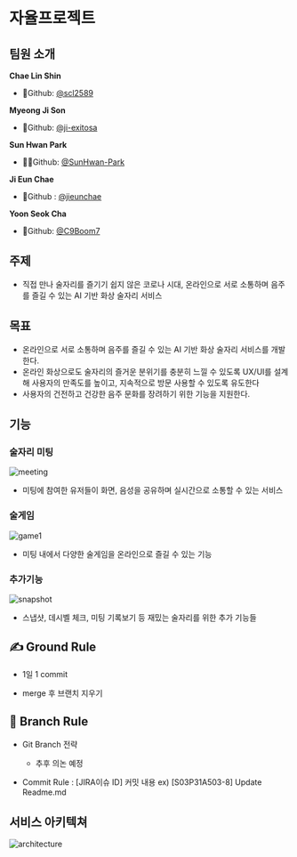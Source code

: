 # 자율프로젝트

## 팀원 소개

**Chae Lin Shin**

- 🍒Github: [@scl2589](https://github.com/scl2589)

**Myeong Ji Son**

- 🚀Github: [@ji-exitosa](https://github.com/ji-exitosa)

**Sun Hwan Park**

- 🧙‍♂️Github: [@SunHwan-Park](https://github.com/SunHwan-Park)

**Ji Eun Chae**
- 🐶Github : [@jieunchae](https://github.com/jieunchae)

**Yoon Seok Cha**

- 🌰Github: [@C9Boom7](https://github.com/c9boom7)



## 주제

- 직접 만나 술자리를 즐기기 쉽지 않은 코로나 시대, 온라인으로 서로 소통하며 음주를 즐길 수 있는 AI 기반 화상 술자리 서비스



## 목표

- 온라인으로 서로 소통하며 음주를 즐길 수 있는 AI 기반 화상 술자리 서비스를 개발한다.
- 온라인 화상으로도 술자리의 즐거운 분위기를 충분히 느낄 수 있도록 UX/UI를 설계해 사용자의 만족도를 높이고, 지속적으로 방문 사용할 수 있도록 유도한다
- 사용자의 건전하고 건강한 음주 문화를 장려하기 위한 기능을 지원한다.


## 기능

### 술자리 미팅

![meeting]()

- 미팅에 참여한 유저들이 화면, 음성을 공유하며 실시간으로 소통할 수 있는 서비스

### 술게임

![game1]()

- 미팅 내에서 다양한 술게임을 온라인으로 즐길 수 있는 기능

### 추가기능

![snapshot]()

- 스냅샷, 데시벨 체크, 미팅 기록보기 등 재밌는 술자리를 위한 추가 기능들

## ✍ Ground Rule

* 1일 1 commit

* merge 후 브랜치 지우기


## 🤝 Branch Rule

* Git Branch 전략
   * 추후 의논 예정 
   
* Commit Rule : [JIRA이슈 ID] 커밋 내용 
    ex) [S03P31A503-8] Update Readme.md

## 서비스 아키텍쳐

![architecture]()

